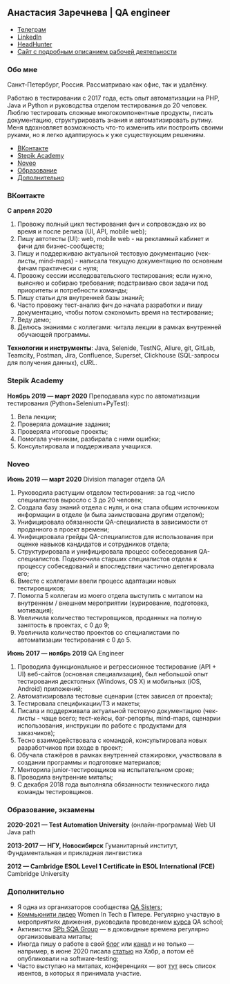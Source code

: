 ## Анастасия Заречнева | QA engineer

 - [Телеграм](https://t.me/aozherelyeva)
 - [LinkedIn](https://www.linkedin.com/in/aozherelyeva/)
 - [HeadHunter](https://spb.hh.ru/resume/4a837f62ff074ec1c50039ed1f65724b7a6431)
 - [Сайт с подробным описанием рабочей
   деятельности](https://qanastasiya.netlify.app/)
   

###  Обо мне

Санкт-Петербург, Россия. Рассматриваю как офис, так и удалёнку.

Работаю в тестировании с 2017 года, есть опыт автоматизации на PHP, Java и Python и руководства отделом тестирования до 20 человек. Люблю тестировать сложные многокомпонентные продукты, писать документацию, структурировать знания и автоматизировать рутину. Меня вдохновляет возможность что-то изменить или построить своими руками, но я легко адаптируюсь к уже существующим решениям.

- [ВКонтакте](#вконтакте)
- [Stepik Academy](#stepik-academy)
- [Noveo](#noveo)
 - [Образование](#образование-экзамены)
 - [Дополнительно](#дополнительно)

### ВКонтакте
**С апреля 2020**
1. Провожу полный цикл тестирования фич и сопровождаю их во время и после релиза (UI, API, mobile web);  
2. Пишу автотесты (UI): web, mobile web - на рекламный кабинет и фичи для бизнес-сообществ;  
3. Пишу и поддерживаю актуальной тестовую документацию (чек-листы, mind-maps) - написала текущую документацию по основным фичам практически с нуля;  
4. Провожу сессии исследовательского тестирования; если нужно, выясняю и собираю требования; подстраиваю свои задачи под приоритеты и потребности команды;  
5. Пишу статьи для внутренней базы знаний;  
6. Часто провожу тест-анализ фич до начала разработки и пишу документацию, чтобы потом сэкономить время на тестирование;  
7. Веду демо;  
8. Делюсь знаниями с коллегами: читала лекции в рамках внутренней обучающей программы.  
  
**Технологии и инструменты**: Java, Selenide, TestNG, Allure, git, GitLab, Teamcity, Postman, Jira, Confluence, Superset, Clickhouse (SQL-запросы для получения данных), cURL.

### Stepik Academy
**Ноябрь 2019 — март 2020**
Преподавала курс по автоматизации тестирования (Python+Selenium+PyTest):  
1. Вела лекции;  
2. Проверяла домашние задания;  
3. Проверяла итоговые проекты;  
4. Помогала ученикам, разбирала с ними ошибки;  
5. Консультировала и поддерживала учащихся.

### Noveo
**Июнь  2019 — март  2020**
Division manager отдела QA
1. Руководила растущим отделом тестирования: за год число специалистов выросло с 3 до 20 человек;  
2. Создала базу знаний отдела с нуля, и она стала общим источником информации в отделе (и была заимствована другим отделом);  
3. Унифицировала обязанности QA-специалиста в зависимости от проданного в проект времени;  
4. Унифицировала грейды QA-специалистов для использования при оценке навыков кандидатов и сотрудников отдела;  
5. Структурировала и унифицировала процесс собеседования QA-специалистов. Подключила старших специалистов отдела к процессу собеседований и впоследствии частично делегировала его;  
6. Вместе с коллегами ввели процесс адаптации новых тестировщиков;  
7. Помогла 5 коллегам из моего отдела выступить с митапом на внутреннем / внешнем мероприятии (курирование, подготовка, мотивация);  
8. Увеличила количество тестировщиков, проданных на полную занятость в проектах, с 0 до 9;  
9. Увеличила количество проектов со специалистами по автоматизации тестирования с 0 до 5.

**Июнь  2017 — ноябрь  2019**
QA Engineer
1. Проводила функциональное и регрессионное тестирование (API + UI) веб-сайтов (основная специализация), был небольшой опыт тестирования десктопных (Windows, OS X) и мобильных (iOS, Android) приложений;  
2. Автоматизировала тестовые сценарии (стек зависел от проекта);  
3. Тестировала спецификации/ТЗ и макеты;  
4. Писала и поддерживала актуальной тестовую документацию (чек-листы - чаще всего; тест-кейсы, баг-репорты, mind-maps, сценарии использования, инструкции по работе с продуктами для заказчиков);  
5. Тесно взаимодействовала с командой, консультировала новых разработчиков при входе в проект;  
6. Обучала стажёров в рамках внутренней стажировки, участвовала в создании программы и подготовке материалов;  
7. Менторила junior-тестировщиков на испытательном сроке;  
7. Проводила внутренние митапы;  
9. С декабря 2018 года выполняла обязанности технического лида команды тестировщиков.


### Образование, экзамены
**2020-2021 — Test Automation University** (онлайн-программа)
Web UI Java path

**2013-2017 — НГУ, Новосибирск**
Гуманитарный институт, Фундаментальная и прикладная лингвистика
  
**2012 — Cambridge ESOL Level 1 Certificate in ESOL International (FCE)**
Cambridge University

### Дополнительно

 - Я одна из организаторов сообщества [QA Sisters](https://sites.google.com/view/qasisters);
 - [Коммьюнити лидер](http://women-in-tech.org/ru) Women In Tech в Питере. Регулярно участвую в мероприятиях движения, руководила проведением [курса](https://stepik.org/course/73926) QA school;
 - Активистка [SPb SQA Group](https://t.me/spbsqa) — в доковидные времена регулярно организовывала митапы;
 - Иногда пишу о работе в свой [блог](https://teletype.in/@qa_nastasiya) или [канал](https://t.me/test_pass) и не только — например, в июне 2020 писала [статью](https://habr.com/ru/company/jugru/blog/506048/) на Хабр, а потом её опубликовали на software-testing;
 - Часто выступаю на митапах, конференциях — вот [тут](https://qanastasiya.netlify.app/events.html) весь список ивентов, в которых я принимала участие.
